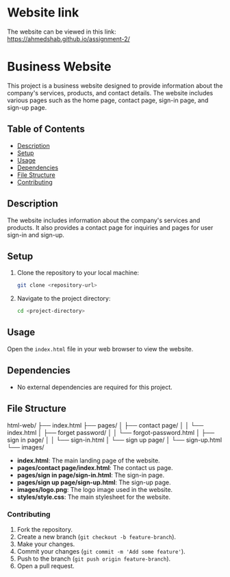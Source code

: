 # Website link

The website can be viewed in this link: https://ahmedshab.github.io/assignment-2/

# Business Website

This project is a business website designed to provide information about the company's services, products, and contact details. The website includes various pages such as the home page, contact page, sign-in page, and sign-up page.

## Table of Contents
- [Description](#description)
- [Setup](#setup)
- [Usage](#usage)
- [Dependencies](#dependencies)
- [File Structure](#file-structure)
- [Contributing](#contributing)

## Description
The website includes information about the company's services and products. It also provides a contact page for inquiries and pages for user sign-in and sign-up.


## Setup
1. Clone the repository to your local machine:
    ```sh
    git clone <repository-url>
    ```
2. Navigate to the project directory:
    ```sh
    cd <project-directory>
    ```

## Usage
Open the `index.html` file in your web browser to view the website.

## Dependencies
- No external dependencies are required for this project.


## File Structure
html-web/
├── index.html
├── pages/
│   ├── contact page/
│   │   └── index.html
│   ├── forget password/
│   │   └── forgot-password.html
│   ├── sign in page/
│   │   └── sign-in.html
│   └── sign up page/
│       └── sign-up.html
└── images/


- **index.html**: The main landing page of the website.
- **pages/contact page/index.html**: The contact us page.
- **pages/sign in page/sign-in.html**: The sign-in page.
- **pages/sign up page/sign-up.html**: The sign-up page.
- **images/logo.png**: The logo image used in the website.
- **styles/style.css**: The main stylesheet for the website.

### Contributing

1. Fork the repository.
2. Create a new branch (`git checkout -b feature-branch`).
3. Make your changes.
4. Commit your changes (`git commit -m 'Add some feature'`).
5. Push to the branch (`git push origin feature-branch`).
6. Open a pull request.
